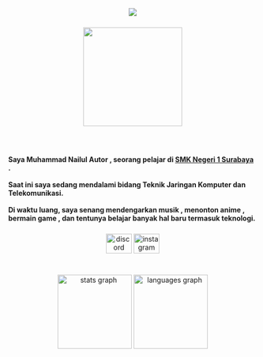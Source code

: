 <div align="center">
  <img src="https://profile-counter.glitch.me/hydraa94/count.svg?"  />
</div>

###

<div align="center">
  <img height="200" src="https://readme-typing-svg.demolab.com?font=Roboto+Mono&duration=2500&pause=800&color=FFFFFF&center=true&vCenter=true&multiline=true&repeat=false&width=200&height=80&lines=Hello+Everyone;I'm+Nailul+Autor"  />
</div>

###

<br clear="both">

<h4 align="left">Saya Muhammad Nailul Autor , seorang pelajar di <span><a href="https://www.smkn1-sby.sch.id/">SMK Negeri 1 Surabaya</a></span> .<br><br>Saat ini saya sedang mendalami bidang Teknik Jaringan Komputer dan Telekomunikasi.<br><br>Di waktu luang, saya senang mendengarkan musik , menonton anime , bermain game , dan tentunya belajar banyak hal baru termasuk teknologi.</h4>

###

<div align="center">
  <img src="https://raw.githubusercontent.com/maurodesouza/profile-readme-generator/master/src/assets/icons/social/discord/default.svg" width="52" height="40" alt="discord logo"  />
  <a href="https://instagran.com/xy.hydraa" target="_blank">
    <img src="https://raw.githubusercontent.com/maurodesouza/profile-readme-generator/master/src/assets/icons/social/instagram/default.svg" width="52" height="40" alt="instagram logo"  />
  </a>
</div>

###

<br clear="both">

<div align="center">
  <img src="https://github-readme-stats.vercel.app/api?username=hydraa94&hide_title=false&hide_rank=false&show_icons=false&include_all_commits=true&count_private=false&disable_animations=false&theme=tokyonight&locale=en&hide_border=true&order=1" height="150" alt="stats graph"  />
  <img src="https://github-readme-stats.vercel.app/api/top-langs?username=hydraa94&locale=en&hide_title=false&layout=compact&card_width=320&langs_count=4&theme=tokyonight&hide_border=true&order=2" height="150" alt="languages graph"  />
</div>

###
